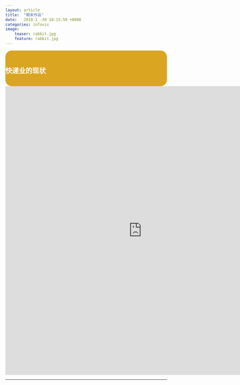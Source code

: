 ```yaml
---
layout: article
title:  "期末作品"
date:   2018-1 -30 18:15:50 +0800
categories: infovis
image:		
    teaser: rabbit.jpg		
    feature: rabbit.jpg
---
```

<div style="background: #DAA520; color:white;border-radius:20px">
    <h2>快递业的现状</h2>  
</div>
<iframe src="https://public.tableau.com/views/_18102/1_1?:embed=y&:display_count=yes/sheet4?:embed=y&:display_count=yes&publish=yes/Dashboard1?:showVizHome=no&:embed=truehttps://public.tableau.com/shared/DJPSG6CX9?:display_count=yes" width="850px" height="900px" frameborder="0"></iframe>

---
